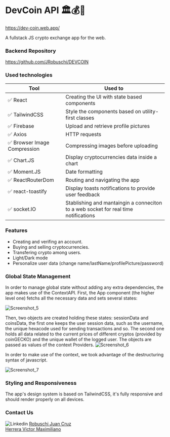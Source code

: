 # DevCoin API 🏛️💰💱

https://dev-coin.web.app/

A fullstack JS crypto exchange app for the web.

### Backend Repository

https://github.com/JRobuschi/DEVCOIN

### Used technologies

| Tool            | Used to                                                                     |
| --------------- | --------------------------------------------------------------------------- |
| ✅ React   | Creating the UI with state based components   |
| ✅ TailwindCSS   | Style the components based on utility-first classes      |
| ✅ Firebase       | Upload and retrieve profile pictures              |
| ✅ Axios     | HTTP requests  |
| ✅ Browser Image Compression   | Compressing images before uploading                                          |
| ✅ Chart.JS      | Display cryptocurrencies data inside a chart                                                          |
| ✅ Moment.JS         | Date formatting                                                      |
| ✅ ReactRouterDom       | Routing and navigating the app |
| ✅ react-toastify          | Display toasts notifications to provide user feedback       |
| ✅ socket.IO | Stablishing and mantaingin a conneciton to a web socket for real time notifications   |

### Features

- Creating and verifing an account.
- Buying and selling cryptocurrencies.
- Transfering crypto among users.
- Light/Dark mode
- Personalize user data (change name/lastName/profilePicture/password)


### Global State Management

In order to manage global state without adding any extra dependencies, the app makes use of the ContextAPI.
First, the App component (the higher level one) fetchs all the necessary data and sets several states:

![Screenshot_5](https://user-images.githubusercontent.com/102425176/216169921-62dec5f8-fbad-4608-a1da-72486357aaf7.png)

Then, two objects are created holding these states: sessionData and coinsData, the first one keeps the user session data, such as the username, the unique hexacode used for sending transactions and so. The second one holds all data related to the current prices of different cryptos (provided by coinGECKO) and the unique wallet of the logged user. The objects are passed as values of the context Providers.
![Screenshot_6](https://user-images.githubusercontent.com/102425176/216168385-d5406d71-f20a-4dcb-bed3-46eb52ccdc52.png)

In order to make use of the context, we took advantage of the destructuring syntax of javascript.


![Screenshot_7](https://user-images.githubusercontent.com/102425176/216168761-9135682b-5c2e-4cdc-b0a2-9e5d4edd5bb2.png)


### Styling and Responsiveness

The app's design system is based on TailwindCSS, it's fully responsive and should render properly on all devices.



### Contact Us
<img src="https://camo.githubusercontent.com/7e1a1a039c75a7c4d2a91d7f97bf0a1c2adcf7cb49b7dbbfc02963a4f9fdaca4/68747470733a2f2f696d672e736869656c64732e696f2f62616467652f6c696e6b6564696e2d2532333030373742352e7376673f7374796c653d666f722d7468652d6261646765266c6f676f3d6c696e6b6564696e266c6f676f436f6c6f723d7768697465" alt="Linkedin" data-canonical-src="https://img.shields.io/badge/linkedin-%230077B5.svg?style=for-the-badge&amp;logo=linkedin&amp;logoColor=white" style="max-width: 100%;">
<a href="https://www.linkedin.com/in/juan-cruz-robuschi/"><u>Robuschi Juan Cruz<u><a><br>
<a href="https://www.linkedin.com/in/victor-maximiliano-herrera/"><u>Herrera Victor Maximiliano<u>
</a><br>
